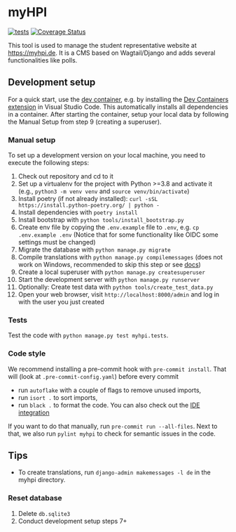 # myHPI

[![tests](https://github.com/fsr-de/myHPI/actions/workflows/tests.yml/badge.svg)](https://github.com/fsr-de/myHPI/actions/workflows/tests.yml)
[![Coverage Status](https://coveralls.io/repos/github/fsr-de/myHPI/badge.svg?branch=main)](https://coveralls.io/github/fsr-de/myHPI?branch=main)

This tool is used to manage the student representative website at https://myhpi.de. It is a CMS based on Wagtail/Django and adds several functionalities like polls.

## Development setup

For a quick start, use the [dev container](https://code.visualstudio.com/docs/devcontainers/containers), e.g. by installing the [Dev Containers extension](https://marketplace.visualstudio.com/items?itemName=ms-vscode-remote.remote-containers) in Visual Studio Code. This automatically installs all dependencies in a container. After starting the container, setup your local data by following the Manual Setup from step 9 (creating a superuser).

### Manual setup

To set up a development version on your local machine, you need to execute the following steps:

1. Check out repository and cd to it
1. Set up a virtualenv for the project with Python >=3.8 and activate it (e.g., `python3 -m venv venv` and `source venv/bin/activate`)
1. Install poetry (if not already installed): `curl -sSL https://install.python-poetry.org/ | python -`
1. Install dependencies with `poetry install`
1. Install bootstrap with `python tools/install_bootstrap.py`
1. Create env file by copying the `.env.example` file to `.env`, e.g. `cp .env.example .env` (Notice that for some functionality like OIDC some settings must be changed)
1. Migrate the database with `python manage.py migrate`
1. Compile translations with `python manage.py compilemessages` (does not work on Windows, recommended to skip this step or see [docs](https://docs.djangoproject.com/en/4.0/topics/i18n/translation/#gettext-on-windows))
1. Create a local superuser with `python manage.py createsuperuser`
1. Start the development server with `python manage.py runserver`
1. Optionally: Create test data with `python tools/create_test_data.py`
1. Open your web browser, visit `http://localhost:8000/admin` and log in with the user you just created

### Tests

Test the code with `python manage.py test myhpi.tests`.

### Code style

We recommend installing a pre-commit hook with `pre-commit install`. That will (look at `.pre-commit-config.yaml`) before every commit

-   run `autoflake` with a couple of flags to remove unused imports,
-   run `isort .` to sort imports,
-   run `black .` to format the code. You can also check out the [IDE integration](https://github.com/psf/black#editor-integration)

If you want to do that manually, run `pre-commit run --all-files`. Next to that, we also run `pylint myhpi` to check for semantic issues in the code.

## Tips

- To create translations, run `django-admin makemessages -l de` in the myhpi directory.

### Reset database

1. Delete `db.sqlite3`
2. Conduct development setup steps 7+
